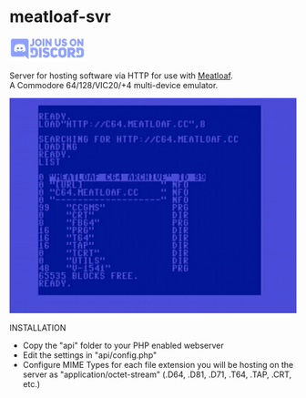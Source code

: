 # meatloaf-svr
[![discord chat](docs/discord.sm.png)](https://discord.gg/FwJUe8kQpS)

Server for hosting software via HTTP for use with [Meatloaf](https://github.com/idolpx/meatloaf). <br/>
A Commodore 64/128/VIC20/+4 multi-device emulator.<br/>

![LOAD_HTTP](docs/meatloaf64-svr.png)

INSTALLATION
* Copy the "api" folder to your PHP enabled webserver
* Edit the settings in "api/config.php"
* Configure MIME Types for each file extension you will be hosting on the server as "application/octet-stream" (.D64, .D81, .D71, .T64, .TAP, .CRT, etc.)
